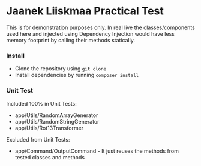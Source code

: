 # Jaanek Liiskmaa Practical Test

This is for demonstration purposes only.
In real live the classes/components used here and injected using Dependency Injection would
have less memory footprint by calling their methods statically. 

### Install
- Clone the repository using `git clone`
- Install dependencies by running `composer install`

### Unit Test

Included 100% in Unit Tests:
- app/Utils/RandomArrayGenerator
- app/Utils/RandomStringGenerator
- app/Utils/Rot13Transformer

Excluded from Unit Tests:
- app/Command/OutputCommand - It just reuses the methods from tested classes and methods
